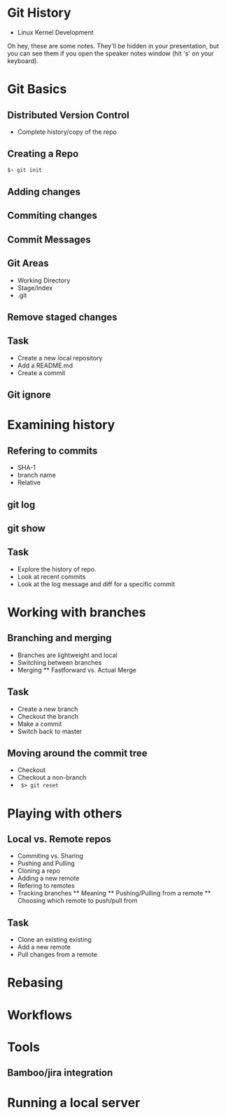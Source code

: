 # Git History

* Linux Kernel Development

<image here>

 <aside class="notes">
        Oh hey, these are some notes. They'll be hidden in your presentation, but you can see them if you open the speaker notes window (hit 's' on your keyboard).
</aside>



# Git Basics


## Distributed Version Control

* Complete history/copy of the repo


## Creating a Repo

```bash
$> git init
```


## Adding changes


## Commiting changes


## Commit Messages


## Git Areas


* Working Directory
* Stage/Index
* .git


## Remove staged changes


## Task


* Create a new local repository
* Add a README.md 
* Create a commit


## Git ignore



# Examining history


## Refering to commits


* SHA-1
* branch name
* Relative 


## git log


## git show


## Task


* Explore the history of repo.
* Look at recent commits
* Look at the log message and diff for a specific commit



# Working with branches


## Branching and merging


* Branches are lightweight and local
* Switching between branches
* Merging
** Fastforward vs. Actual Merge


## Task


* Create a new branch
* Checkout the branch
* Make a commit
* Switch back to master


## Moving around the commit tree


* Checkout
* Checkout a non-branch
* <code> $> git reset </code>



# Playing with others


## Local vs. Remote repos


* Commiting vs. Sharing
* Pushing and Pulling
* Cloning a repo
* Adding a new remote
* Refering to remotes
* Tracking branches
** Meaning
** Pushing/Pulling from a remote
** Choosing which remote to push/pull from


## Task


* Clone an existing existing
* Add a new remote
* Pull changes from a remote



# Rebasing



# Workflows



# Tools


## Bamboo/jira integration



# Running a local server
